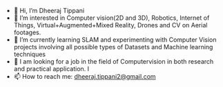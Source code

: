 - 👋 Hi, I’m Dheeraj Tippani
- 👀 I’m interested in Computer vision(2D and 3D), Robotics, Internet of Things, Virtual+Augmented+Mixed Reality, Drones and CV on Aerial footages.
- 🌱 I’m currently learning SLAM and experimenting with Computer Vision projects involving all possible types of Datasets and Machine learning techniques 
- :office: I am looking for a job in the field of Computervision in both research and practical application. I  
- 📫 How to reach me: dheeraj.tippani2@gmail.com

<!---
dheeraj9932/dheeraj9932 is a ✨ special ✨ repository because its `README.md` (this file) appears on your GitHub profile.
You can click the Preview link to take a look at your changes.
--->
